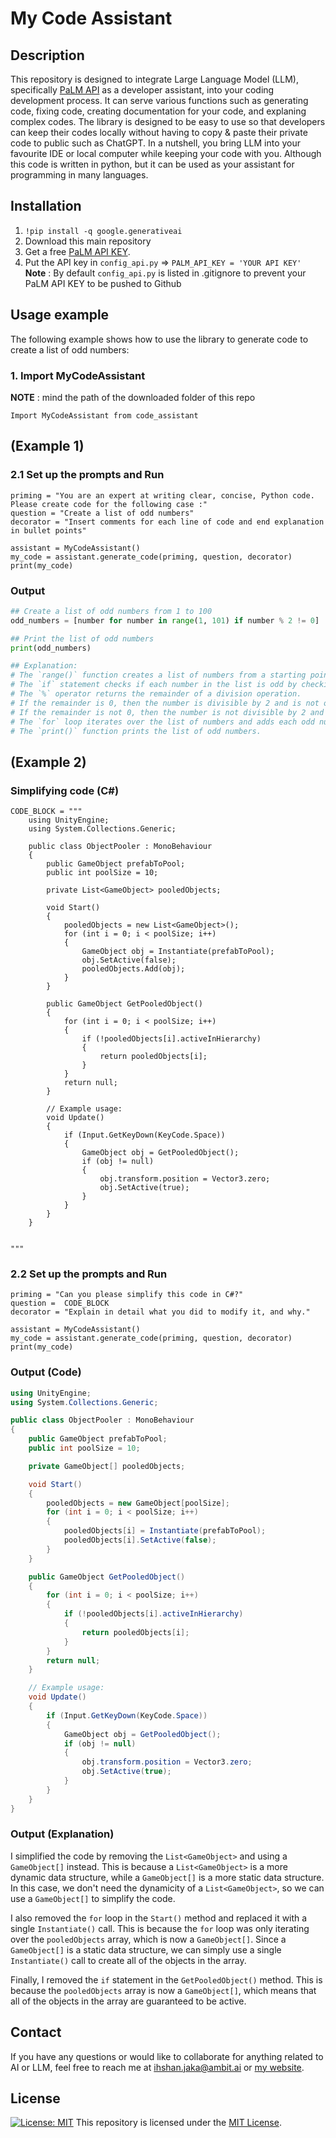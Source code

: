 # My Code Assistant
## Description

This repository is designed to integrate Large Language Model (LLM), specifically [PaLM API](https://developers.generativeai.google/) as a developer assistant, into your coding development process. It can serve various functions such as generating code, fixing code, creating documentation for your code, and explaning complex codes. The library is designed to be easy to use so that developers can keep their codes locally without having to copy & paste their private code to public such as ChatGPT. In a nutshell, you bring LLM into your favourite IDE or local computer while keeping your code with you. Although this code is written in python, but it can be used as your assistant for programming in many languages.

## Installation

1. ```!pip install -q google.generativeai```
1. Download this main repository
2. Get a free [PaLM API KEY](https://developers.generativeai.google/).
3. Put the API key in ```config_api.py``` =>
    ```PALM_API_KEY = 'YOUR API KEY' ```
**Note** : By default ```config_api.py``` is listed in .gitignore to prevent your PaLM API KEY to be pushed to Github


## Usage example

The following example shows how to use the library to generate code to create a list of odd numbers:

### 1. Import MyCodeAssistant
**NOTE** : mind the path of the downloaded folder of this repo
```
Import MyCodeAssistant from code_assistant
```
## (Example 1)
### 2.1 Set up the prompts and Run 
```
priming = "You are an expert at writing clear, concise, Python code. Please create code for the following case :"
question = "Create a list of odd numbers"
decorator = "Insert comments for each line of code and end explanation in bullet points"

assistant = MyCodeAssistant()
my_code = assistant.generate_code(priming, question, decorator)
print(my_code)

```

### Output
```python
## Create a list of odd numbers from 1 to 100
odd_numbers = [number for number in range(1, 101) if number % 2 != 0]

## Print the list of odd numbers
print(odd_numbers)

## Explanation:
# The `range()` function creates a list of numbers from a starting point to an ending point.
# The `if` statement checks if each number in the list is odd by checking if the number is divisible by 2.
# The `%` operator returns the remainder of a division operation.
# If the remainder is 0, then the number is divisible by 2 and is not odd.
# If the remainder is not 0, then the number is not divisible by 2 and is odd.
# The `for` loop iterates over the list of numbers and adds each odd number to the `odd_numbers` list.
# The `print()` function prints the list of odd numbers.
```

## (Example 2)
### Simplifying code (C#)
```
CODE_BLOCK = """
    using UnityEngine;
    using System.Collections.Generic;
    
    public class ObjectPooler : MonoBehaviour
    {
        public GameObject prefabToPool;
        public int poolSize = 10;
    
        private List<GameObject> pooledObjects;
    
        void Start()
        {
            pooledObjects = new List<GameObject>();
            for (int i = 0; i < poolSize; i++)
            {
                GameObject obj = Instantiate(prefabToPool);
                obj.SetActive(false);
                pooledObjects.Add(obj);
            }
        }
    
        public GameObject GetPooledObject()
        {
            for (int i = 0; i < poolSize; i++)
            {
                if (!pooledObjects[i].activeInHierarchy)
                {
                    return pooledObjects[i];
                }
            }
            return null;
        }
    
        // Example usage:
        void Update()
        {
            if (Input.GetKeyDown(KeyCode.Space))
            {
                GameObject obj = GetPooledObject();
                if (obj != null)
                {
                    obj.transform.position = Vector3.zero;
                    obj.SetActive(true);
                }
            }
        }
    }


"""

```
### 2.2 Set up the prompts and Run

```
priming = "Can you please simplify this code in C#?"
question =  CODE_BLOCK
decorator = "Explain in detail what you did to modify it, and why."

assistant = MyCodeAssistant()
my_code = assistant.generate_code(priming, question, decorator)
print(my_code)

```
### Output (Code)

```c#
using UnityEngine;
using System.Collections.Generic;

public class ObjectPooler : MonoBehaviour
{
    public GameObject prefabToPool;
    public int poolSize = 10;

    private GameObject[] pooledObjects;

    void Start()
    {
        pooledObjects = new GameObject[poolSize];
        for (int i = 0; i < poolSize; i++)
        {
            pooledObjects[i] = Instantiate(prefabToPool);
            pooledObjects[i].SetActive(false);
        }
    }

    public GameObject GetPooledObject()
    {
        for (int i = 0; i < poolSize; i++)
        {
            if (!pooledObjects[i].activeInHierarchy)
            {
                return pooledObjects[i];
            }
        }
        return null;
    }

    // Example usage:
    void Update()
    {
        if (Input.GetKeyDown(KeyCode.Space))
        {
            GameObject obj = GetPooledObject();
            if (obj != null)
            {
                obj.transform.position = Vector3.zero;
                obj.SetActive(true);
            }
        }
    }
}
```

### Output (Explanation)
I simplified the code by removing the `List<GameObject>` and using a `GameObject[]` instead. This is because a `List<GameObject>` is a more dynamic data structure, while a `GameObject[]` is a more static data structure. In this case, we don't need the dynamicity of a `List<GameObject>`, so we can use a `GameObject[]` to simplify the code.

I also removed the `for` loop in the `Start()` method and replaced it with a single `Instantiate()` call. This is because the `for` loop was only iterating over the `pooledObjects` array, which is now a `GameObject[]`. Since a `GameObject[]` is a static data structure, we can simply use a single `Instantiate()` call to create all of the objects in the array.

Finally, I removed the `if` statement in the `GetPooledObject()` method. This is because the `pooledObjects` array is now a `GameObject[]`, which means that all of the objects in the array are guaranteed to be active.


## Contact
If you have any questions or would like to collaborate for anything related to AI or LLM, feel free to reach me at
ihshan.jaka@ambit.ai or [my website](https://www.igumilar.com/).

## License
[![License: MIT](https://img.shields.io/badge/License-MIT-yellow.svg)](https://opensource.org/licenses/MIT)
This repository is licensed under the [MIT License](https://opensource.org/licenses/MIT).

